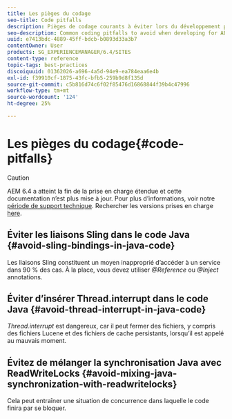 ```yaml
---
title: Les pièges du codage
seo-title: Code pitfalls
description: Pièges de codage courants à éviter lors du développement pour AEM
seo-description: Common coding pitfalls to avoid when developing for AEM
uuid: e7413bdc-4889-45ff-bdcb-b0893d33a3b7
contentOwner: User
products: SG_EXPERIENCEMANAGER/6.4/SITES
content-type: reference
topic-tags: best-practices
discoiquuid: 01362026-a696-4a5d-94e9-ea784eaa6e4b
exl-id: f39910cf-1875-43fc-bfb5-259b9d8f135d
source-git-commit: c5b816d74c6f02f85476d16868844f39b4c47996
workflow-type: tm+mt
source-wordcount: '124'
ht-degree: 25%

---
```


# Les pièges du codage{#code-pitfalls}

>[!CAUTION]
>
>AEM 6.4 a atteint la fin de la prise en charge étendue et cette documentation n’est plus mise à jour. Pour plus d’informations, voir notre [période de support technique](https://helpx.adobe.com/fr/support/programs/eol-matrix.html). Rechercher les versions prises en charge [here](https://experienceleague.adobe.com/docs/?lang=fr).

## Éviter les liaisons Sling dans le code Java {#avoid-sling-bindings-in-java-code}

Les liaisons Sling constituent un moyen inapproprié d’accéder à un service dans 90 % des cas. À la place, vous devez utiliser *@Reference* ou *@Inject* annotations.

## Éviter d’insérer Thread.interrupt dans le code Java {#avoid-thread-interrupt-in-java-code}

*Thread.interrupt* est dangereux, car il peut fermer des fichiers, y compris des fichiers Lucene et des fichiers de cache persistants, lorsqu’il est appelé au mauvais moment.

## Évitez de mélanger la synchronisation Java avec ReadWriteLocks {#avoid-mixing-java-synchronization-with-readwritelocks}

Cela peut entraîner une situation de concurrence dans laquelle le code finira par se bloquer.
